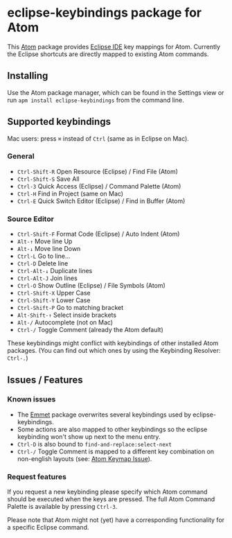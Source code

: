 # eclipse-keybindings package for Atom

This [Atom](https://atom.io/) package provides [Eclipse IDE](https://eclipse.org/) key mappings for Atom. Currently the Eclipse shortcuts are directly mapped to existing Atom commands.

## Installing

Use the Atom package manager, which can be found in the Settings view or
run `apm install eclipse-keybindings` from the command line.

## Supported keybindings

Mac users: press `⌘` instead of `Ctrl` (same as in Eclipse on Mac).

### General
* `Ctrl-Shift-R` Open Resource (Eclipse) / Find File (Atom)
* `Ctrl-Shift-S` Save All
* `Ctrl-3` Quick Access (Eclipse) / Command Palette (Atom)
* `Ctrl-H` Find in Project (same on Mac)
* `Ctrl-E` Quick Switch Editor (Eclipse) / Find in Buffer (Atom)

### Source Editor
* `Ctrl-Shift-F` Format Code (Eclipse) / Auto Indent (Atom)
* `Alt-↑` Move line Up
* `Alt-↓` Move line Down
* `Ctrl-L` Go to line...
* `Ctrl-D` Delete line
* `Ctrl-Alt-↓` Duplicate lines
* `Ctrl-Alt-J` Join lines
* `Ctrl-O` Show Outline (Eclipse) / File Symbols (Atom)
* `Ctrl-Shift-X` Upper Case
* `Ctrl-Shift-Y` Lower Case
* `Ctrl-Shift-P` Go to matching bracket
* `Alt-Shift-↑` Select inside brackets
* `Alt-/` Autocomplete (not on Mac)
* `Ctrl-/` Toggle Comment (already the Atom default)

These keybindings might conflict with keybindings of other installed Atom packages. (You can find out which ones by using the Keybinding Resolver: `Ctrl-.`)

## Issues / Features

### Known issues
* The [Emmet](https://atom.io/packages/emmet) package overwrites several keybindings used by eclipse-keybindings.
* Some actions are also mapped to other keybindings so the eclipse keybinding won't show up next to the menu entry.
* `Ctrl-D` is also bound to `find-and-replace:select-next`
* `Ctrl-/` Toggle Comment is mapped to a different key combination on non-english layouts (see: [Atom Keymap Issue](https://github.com/atom/atom-keymap/issues/37)).

### Request features
If you request a new keybinding please specify which Atom command should be executed when the keys are pressed. The full Atom Command Palette is available by pressing `Ctrl-3`.

Please note that Atom might not (yet) have a corresponding functionality for a specific Eclipse command.
